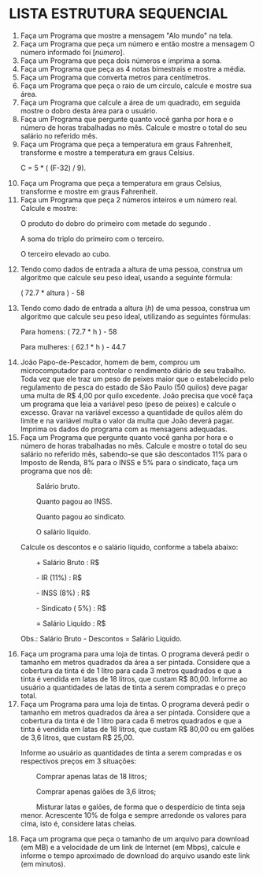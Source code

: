 # LISTA ESTRUTURA SEQUENCIAL

1.	Faça um Programa que mostre a mensagem "Alo mundo" na tela.
2.	Faça um Programa que peça um número e então mostre a mensagem O número informado foi [_número_].
3.	Faça um Programa que peça dois números e imprima a soma.
4.	Faça um Programa que peça as 4 notas bimestrais e mostre a média.
5.	Faça um Programa que converta metros para centímetros.
6.	Faça um Programa que peça o raio de um círculo, calcule e mostre sua área.
7.	Faça um Programa que calcule a área de um quadrado, em seguida mostre o dobro desta área para o usuário.
8.	Faça um Programa que pergunte quanto você ganha por hora e o número de horas trabalhadas no mês. Calcule e mostre o total do seu salário no referido mês.
9.	Faça um Programa que peça a temperatura em graus Fahrenheit, transforme e mostre a temperatura em graus Celsius.
	<p> C = 5 * ( (F-32) / 9).
10.	Faça um Programa que peça a temperatura em graus Celsius, transforme e mostre em graus Fahrenheit.
11.	Faça um Programa que peça 2 números inteiros e um número real. Calcule e mostre:
	<p>	O produto do dobro do primeiro com metade do segundo .
	<p>	A soma do triplo do primeiro com o terceiro.
	<p>	O terceiro elevado ao cubo.
12.	Tendo como dados de entrada a altura de uma pessoa, construa um algoritmo que calcule seu peso ideal, usando a seguinte fórmula:
	<p>	( 72.7 * altura ) - 58
13.	Tendo como dado de entrada a altura (_h_) de uma pessoa, construa um algoritmo que calcule seu peso ideal, utilizando as seguintes fórmulas:
	<p>	Para homens: ( 72.7 * h ) - 58
	<p>	Para mulheres: ( 62.1 * h ) - 44.7
14.	João Papo-de-Pescador, homem de bem, comprou um microcomputador para controlar o rendimento diário de seu trabalho. Toda vez que ele traz um peso de peixes maior que o estabelecido pelo regulamento de pesca do estado de São Paulo (50 quilos) deve pagar uma multa de R$ 4,00 por quilo excedente. João precisa que você faça um programa que leia a variável peso (peso de peixes) e calcule o excesso. Gravar na variável excesso a quantidade de quilos além do limite e na variável multa o valor da multa que João deverá pagar. Imprima os dados do programa com as mensagens adequadas.
15.	Faça um Programa que pergunte quanto você ganha por hora e o número de horas trabalhadas no mês. Calcule e mostre o total do seu salário no referido mês, sabendo-se que são descontados 11% para o Imposto de Renda, 8% para o INSS e 5% para o sindicato, faça um programa que nos dê:
	<p>	&nbsp; &nbsp; &nbsp; &nbsp; Salário bruto.
	<p>	&nbsp; &nbsp; &nbsp; &nbsp; Quanto pagou ao INSS.
	<p>	&nbsp; &nbsp; &nbsp; &nbsp; Quanto pagou ao sindicato.
	<p>	&nbsp; &nbsp; &nbsp; &nbsp; O salário líquido.
	<p>	Calcule os descontos e o salário líquido, conforme a tabela abaixo:
	<p> &nbsp; &nbsp; &nbsp; &nbsp; + Salário Bruto : R$
	<p>	&nbsp; &nbsp; &nbsp; &nbsp; - IR (11%) : R$
	<p>	&nbsp; &nbsp; &nbsp; &nbsp; - INSS (8%) : R$
	<p>	&nbsp; &nbsp; &nbsp; &nbsp; - Sindicato ( 5%) : R$
	<p>	&nbsp; &nbsp; &nbsp; &nbsp; = Salário Liquido : R$
	<p>	Obs.: Salário Bruto - Descontos = Salário Líquido.
16.	Faça um programa para uma loja de tintas. O programa deverá pedir o tamanho em metros quadrados da área a ser pintada. Considere que a cobertura da tinta é de 1 litro para cada 3 metros quadrados e que a tinta é vendida em latas de 18 litros, que custam R$ 80,00. Informe ao usuário a quantidades de latas de tinta a serem compradas e o preço total.
17.	Faça um Programa para uma loja de tintas. O programa deverá pedir o tamanho em metros quadrados da área a ser pintada. Considere que a cobertura da tinta é de 1 litro para cada 6 metros quadrados e que a tinta é vendida em latas de 18 litros, que custam R$ 80,00 ou em galões de 3,6 litros, que custam R$ 25,00.
	<p> Informe ao usuário as quantidades de tinta a serem compradas e os respectivos preços em 3 situações:
	<p>	&nbsp; &nbsp; &nbsp; &nbsp; Comprar apenas latas de 18 litros;
	<p>	&nbsp; &nbsp; &nbsp; &nbsp; Comprar apenas galões de 3,6 litros;
	<p>	&nbsp; &nbsp; &nbsp; &nbsp; Misturar latas e galões, de forma que o desperdício de tinta seja menor. Acrescente 10% de folga e sempre arredonde os valores para cima, isto é, considere latas cheias.
18.	Faça um programa que peça o tamanho de um arquivo para download (em MB) e a velocidade de um link de Internet (em Mbps), calcule e informe o tempo aproximado de download do arquivo usando este link (em minutos).